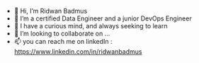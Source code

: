 - 👋 Hi, I’m Ridwan Badmus  
- 👀 I’m a certified Data Engineer and a junior DevOps Engineer
- 🌱 I have a curious mind, and always seeking to learn
- 💞️ I’m looking to collaborate on ...
- 📫 you can reach me on linkedIn : https://www.linkedin.com/in/ridwanbadmus



